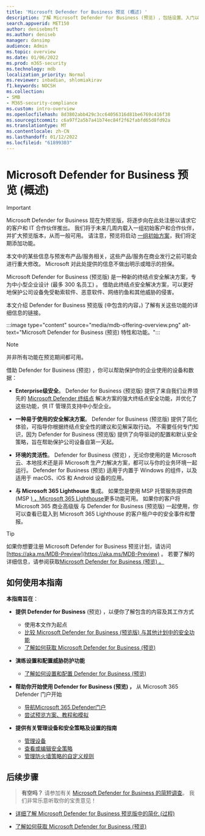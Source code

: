 ```yaml
---
title: 'Microsoft Defender for Business 预览 (概述) '
description: 了解 Microsoft Defender for Business (预览) ，包括设置、入门以及如何使用服务
search.appverid: MET150
author: denisebmsft
ms.author: deniseb
manager: dansimp
audience: Admin
ms.topic: overview
ms.date: 01/06/2022
ms.prod: m365-security
ms.technology: mdb
localization_priority: Normal
ms.reviewer: inbadian, shlomiakirav
f1.keywords: NOCSH
ms.collection:
- SMB
- M365-security-compliance
ms.custom: intro-overview
ms.openlocfilehash: 8d3802abb429c3cc64056316d81be6769c416f38
ms.sourcegitcommit: c6a97f2a5b7a41b74ec84f2f62fabfd65d8fd92a
ms.translationtype: MT
ms.contentlocale: zh-CN
ms.lasthandoff: 01/12/2022
ms.locfileid: "61899303"
---
```

# <a name="overview-of-microsoft-defender-for-business-preview"></a>Microsoft Defender for Business 预览 (概述) 

> [!IMPORTANT]
> Microsoft Defender for Business 现在为预览版，将逐步向在此处注册以请求[](https://aka.ms/mdb-preview)它的客户和 IT 合作伙伴推出。 我们将于未来几周内载入一组初始客户和合作伙伴，并扩大预览版本，从而一般可用。 请注意，预览将启动 [一组初始方案](mdb-tutorials.md#try-these-preview-scenarios)，我们将定期添加功能。
> 
> 本文中的某些信息与预发布产品/服务相关，这些产品/服务在商业发行之前可能会进行重大修改。 Microsoft 对此处提供的信息不做出明示或暗示的担保。 

Microsoft Defender for Business (预览版) 是一种新的终结点安全解决方案，专为中小型企业设计 (最多 300 名员工) 。 借助此终结点安全解决方案，可以更好地保护公司设备免受勒索软件、恶意软件、网络钓鱼和其他威胁的侵害。 

本文介绍 Defender for Business 预览版 (中包含的内容，) 了解有关这些功能的详细信息的链接。

:::image type="content" source="media/mdb-offering-overview.png" alt-text="Microsoft Defender for Business (预览) 特性和功能。":::

> [!NOTE]
> 并非所有功能在预览期间都可用。

借助 Defender for Business (预览) ，你可以帮助保护你的企业使用的设备和数据：

- **Enterprise级安全**。 Defender for Business (预览版) 提供了来自我们业界领先的 [Microsoft Defender 终结点](../defender-endpoint/microsoft-defender-endpoint.md) 解决方案的强大终结点安全功能，并优化了这些功能，供 IT 管理员支持中小型企业。

- **一种易于使用的安全解决方案**。 Defender for Business (预览版) 提供了简化体验，可指导你根据终结点安全性的建议和见解采取行动。 不需要任何专门知识，因为 Defender for Business (预览版) 提供了向导驱动的配置和默认安全策略，旨在帮助保护公司设备自第一天起。

- **环境的灵活性**。 Defender for Business (预览) ，无论你使用的是 Microsoft 云、本地技术还是非 Microsoft 生产力解决方案，都可以与你的业务环境一起运行。 Defender for Business (预览) 适用于内置于 Windows 的组件，以及适用于 macOS、iOS 和 Android 设备的应用。

- **与 Microsoft 365 Lighthouse** 集成。 如果您是使用 MSP 托管服务提供商 (MSP [) ，Microsoft 365 Lighthouse](../../lighthouse/m365-lighthouse-overview.md)更多功能可用。 如果你的客户将 Microsoft 365 商业高级版 与 Defender for Business (预览版) 一起使用，你可以查看已载入到 Microsoft 365 Lighthouse 的客户租户中的安全事件和警报。

> [!TIP]
> 如果你想要注册 Microsoft Defender for Business 预览计划，请访问 [https://aka.ms/MDB-Preview](https://aka.ms/MDB-Preview) 。 若要了解的详细信息，请参阅获取[Microsoft Defender for Business (预览) 。 ](get-defender-business.md)

## <a name="how-to-use-this-guide"></a>如何使用本指南

**本指南旨在**：

- **提供 Defender for Business** (预览) ，以便你了解包含的内容及其工作方式
   - 使用本文作为起点
   - [比较 Microsoft Defender for Business (预览版) 与其他计划中的安全功能](compare-mdb-m365-plans.md) 
   - [了解如何获取 Microsoft Defender for Business (预览) ](get-defender-business.md)

- **演练设置和配置威胁防护功能** 
   - [了解如何设置和配置 Defender for Business (预览) ](mdb-setup-configuration.md)

- **帮助你开始使用 Defender for Business (预览) ，** 从 Microsoft 365 Defender 门户开始 
   - [导航Microsoft 365 Defender门户](mdb-get-started.md)
   - [尝试预览方案、教程和模拟](mdb-tutorials.md)

- **提供有关管理设备和安全策略及设置的指南**
   - [管理设备](mdb-manage-devices.md)
   - [查看或编辑安全策略](mdb-view-edit-policies.md)
   - [管理防火墙策略的自定义规则](mdb-custom-rules-firewall.md)  

## <a name="next-steps"></a>后续步骤

>
> **有空吗？**
> 请参加有关 <a href="https://microsoft.qualtrics.com/jfe/form/SV_0JPjTPHGEWTQr4y" target="_blank">Microsoft Defender for Business 的简短调查</a>。 我们非常乐意听取你的宝贵意见！
>

- [详细了解 Microsoft Defender for Business 预览版中的简化 (过程) ](mdb-simplified-configuration.md)

- [了解如何获取 Microsoft Defender for Business (预览) ](get-defender-business.md)
